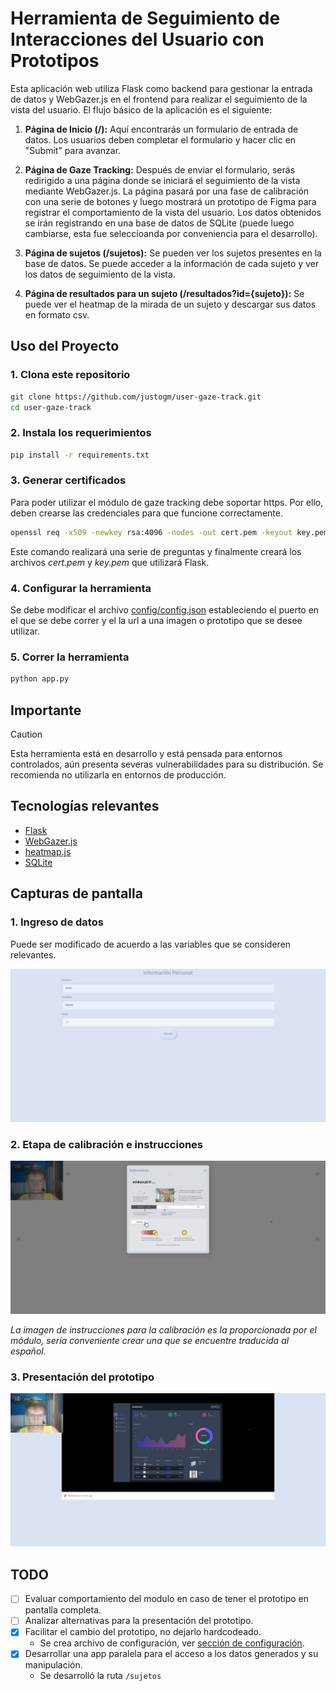 # Herramienta de Seguimiento de Interacciones del Usuario con Prototipos

Esta aplicación web utiliza Flask como backend para gestionar la entrada de datos y WebGazer.js en el frontend para realizar el seguimiento de la vista del usuario. El flujo básico de la aplicación es el siguiente:

1. **Página de Inicio (/):** Aquí encontrarás un formulario de entrada de datos. Los usuarios deben completar el formulario y hacer clic en "Submit" para avanzar.

2. **Página de Gaze Tracking:** Después de enviar el formulario, serás redirigido a una página donde se iniciará el seguimiento de la vista mediante WebGazer.js. La página pasará por una fase de calibración con una serie de botones y luego mostrará un prototipo de Figma para registrar el comportamiento de la vista del usuario. Los datos obtenidos se irán registrando en una base de datos de SQLite (puede luego cambiarse, esta fue seleccioanda por conveniencia para el desarrollo).

3. **Página de sujetos (/sujetos):** Se pueden ver los sujetos presentes en la base de datos. Se puede acceder a la información de cada sujeto y ver los datos de seguimiento de la vista.

4. **Página de resultados para un sujeto (/resultados?id={sujeto}):** Se puede ver el heatmap de la mirada de un sujeto y descargar sus datos en formato csv.

## Uso del Proyecto

### 1. Clona este repositorio

```bash
git clone https://github.com/justogm/user-gaze-track.git
cd user-gaze-track
```

### 2. Instala los requerimientos

```bash
pip install -r requirements.txt
```

### 3. Generar certificados
Para poder utilizar el módulo de gaze tracking debe soportar https. Por ello, deben crearse las credenciales para que funcione correctamente.

```bash
openssl req -x509 -newkey rsa:4096 -nodes -out cert.pem -keyout key.pem -days 365
```

Este comando realizará una serie de preguntas y finalmente creará los archivos *cert.pem* y *key.pem* que utilizará Flask.

### 4. Configurar la herramienta

Se debe modificar el archivo [config/config.json](config/config.json) estableciendo el puerto en el que se debe correr y el la url a una imagen o prototipo que se desee utilizar.

### 5. Correr la herramienta

```bash
python app.py
```

## Importante

> [!CAUTION]
> Esta herramienta está en desarrollo y está pensada para entornos controlados, aún presenta severas vulnerabilidades para su distribución. Se recomienda no utilizarla en entornos de producción.

## Tecnologías relevantes

- [Flask](https://flask.palletsprojects.com/en/3.0.x/)
- [WebGazer.js](https://webgazer.cs.brown.edu/)
- [heatmap.js](https://www.patrick-wied.at/static/heatmapjs/)
- [SQLite](https://www.sqlite.org/index.html)

## Capturas de pantalla

### 1. Ingreso de datos

Puede ser modificado de acuerdo a las variables que se consideren relevantes.

![Data Entry](assets/readme/data-entry.png)

### 2. Etapa de calibración e instrucciones

![Calibración e instrucciones](assets/readme/instrucciones-y-calibracion.png)

*La imagen de instrucciones para la calibración es la proporcionada por el módulo, sería conveniente crear una que se encuentre traducida al español.*

### 3. Presentación del prototipo

![Presentación del prototipo](assets/readme/prototipo-figma.png)

## TODO

- [ ] Evaluar comportamiento del modulo en caso de tener el prototipo en pantalla completa.
- [ ] Analizar alternativas para la presentación del prototipo.
- [x] Facilitar el cambio del prototipo, no dejarlo hardcodeado.
  - Se crea archivo de configuración, ver [sección de configuración](#4-configurar-la-herramienta).
- [x] Desarrollar una app paralela para el acceso a los datos generados y su manipulación.
  - Se desarrolló la ruta `/sujetos`
